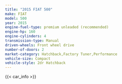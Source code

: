 ```yaml
---
title: "2015 FIAT 500"
make: FIAT
model: 500
year: 2015
engine-fuel-type: premium unleaded (recommended)
engine-hp: 160
engine-cylinders: 4
transmission-type: Manual
driven-wheels: Front wheel drive
number-of-doors: 2
market-category: Hatchback,Factory Tuner,Performance
vehicle-size: Compact
vehicle-style: 2dr Hatchback
---
```


{{< car_info >}}

